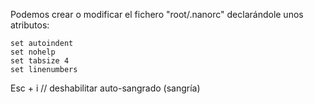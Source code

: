 Podemos crear o modificar el fichero "root/.nanorc" declarándole unos atributos:
``` 
set autoindent
set nohelp
set tabsize 4
set linenumbers
```

Esc + i 		// deshabilitar auto-sangrado (sangría)

